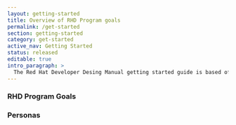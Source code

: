 ```yaml
---
layout: getting-started
title: Overview of RHD Program goals
permalink: /get-started
section: getting-started
category: get-started
active_nav: Getting Started
status: released
editable: true
intro_paragraph: >
  The Red Hat Developer Desing Manual getting started guide is based off of the PatternFly Getting Started guide.
---
```


<div class="pf-l-grid__item pf-m-12-col">
  <h3><i class="fal fa-tasks"></i> RHD Program Goals</h3>
</div>
<div class="pf-l-grid__item pf-m-12-col">
  <h3><i class="fal fa-user-circle"></i> Personas</h3>
</div>

